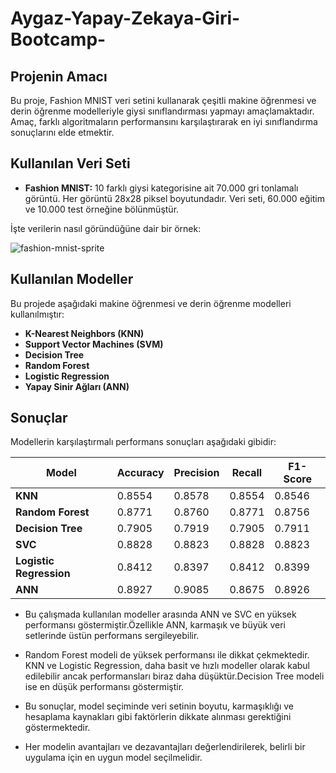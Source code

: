 # Aygaz-Yapay-Zekaya-Giri-Bootcamp-
## Projenin Amacı
Bu proje, Fashion MNIST veri setini kullanarak çeşitli makine öğrenmesi ve derin öğrenme modelleriyle giysi sınıflandırması yapmayı amaçlamaktadır. Amaç, farklı algoritmaların performansını karşılaştırarak en iyi sınıflandırma sonuçlarını elde etmektir.

## Kullanılan Veri Seti
- **Fashion MNIST:** 10 farklı giysi kategorisine ait 70.000 gri tonlamalı görüntü. Her görüntü 28x28 piksel boyutundadır. Veri seti, 60.000 eğitim ve 10.000 test örneğine bölünmüştür.

İşte verilerin nasıl göründüğüne dair bir örnek:

![fashion-mnist-sprite](https://github.com/irem0604/Aygaz-Yapay-Zekaya-Giris-Bootcamp-/assets/173558753/4edc97c9-3d4c-4fa3-aa2d-76f4b0fcf524)

## Kullanılan Modeller
Bu projede aşağıdaki makine öğrenmesi ve derin öğrenme modelleri kullanılmıştır:
- **K-Nearest Neighbors (KNN)**
- **Support Vector Machines (SVM)**
- **Decision Tree**
- **Random Forest**
- **Logistic Regression**
- **Yapay Sinir Ağları (ANN)**

## Sonuçlar
Modellerin karşılaştırmalı performans sonuçları aşağıdaki gibidir:

| Model                   | Accuracy | Precision | Recall   | F1-Score |
|-------------------------|----------|-----------|----------|----------|
| **KNN**                 | 0.8554   | 0.8578    | 0.8554   | 0.8546   |
| **Random Forest**       | 0.8771   | 0.8760    | 0.8771   | 0.8756   |
| **Decision Tree**       | 0.7905   | 0.7919    | 0.7905   | 0.7911   |
| **SVC**                 | 0.8828   | 0.8823    | 0.8828   | 0.8823   |
| **Logistic Regression** | 0.8412   | 0.8397    | 0.8412   | 0.8399   |
| **ANN**                 | 0.8927   | 0.9085    | 0.8675   | 0.8926   |

- Bu çalışmada kullanılan modeller arasında ANN ve SVC en yüksek performansı göstermiştir.Özellikle ANN, karmaşık ve büyük veri setlerinde üstün performans sergileyebilir.

- Random Forest modeli de yüksek performansı ile dikkat çekmektedir. KNN ve Logistic Regression, daha basit ve hızlı modeller olarak kabul edilebilir ancak performansları biraz daha düşüktür.Decision Tree modeli ise en düşük performansı göstermiştir.

- Bu sonuçlar, model seçiminde veri setinin boyutu, karmaşıklığı ve hesaplama kaynakları gibi faktörlerin dikkate alınması gerektiğini göstermektedir.

- Her modelin avantajları ve dezavantajları değerlendirilerek, belirli bir uygulama için en uygun model seçilmelidir.
